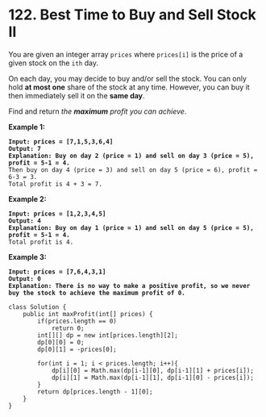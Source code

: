 # 122. Best Time to Buy and Sell Stock II

You are given an integer array `prices` where `prices[i]` is the price of a given stock on the `ith` day.

On each day, you may decide to buy and/or sell the stock. You can only hold **at most one** share of the stock at any time. However, you can buy it then immediately sell it on the **same day**.

Find and return _the **maximum** profit you can achieve_.

&#x20;

**Example 1:**

<pre><code><strong>Input: prices = [7,1,5,3,6,4]
</strong><strong>Output: 7
</strong><strong>Explanation: Buy on day 2 (price = 1) and sell on day 3 (price = 5), profit = 5-1 = 4.
</strong>Then buy on day 4 (price = 3) and sell on day 5 (price = 6), profit = 6-3 = 3.
Total profit is 4 + 3 = 7.
</code></pre>

**Example 2:**

<pre><code><strong>Input: prices = [1,2,3,4,5]
</strong><strong>Output: 4
</strong><strong>Explanation: Buy on day 1 (price = 1) and sell on day 5 (price = 5), profit = 5-1 = 4.
</strong>Total profit is 4.
</code></pre>

**Example 3:**

<pre><code><strong>Input: prices = [7,6,4,3,1]
</strong><strong>Output: 0
</strong><strong>Explanation: There is no way to make a positive profit, so we never buy the stock to achieve the maximum profit of 0.
</strong></code></pre>

```
class Solution {
    public int maxProfit(int[] prices) {
        if(prices.length == 0)
            return 0;
        int[][] dp = new int[prices.length][2];
        dp[0][0] = 0;
        dp[0][1] = -prices[0];
        
        for(int i = 1; i < prices.length; i++){
            dp[i][0] = Math.max(dp[i-1][0], dp[i-1][1] + prices[i]);
            dp[i][1] = Math.max(dp[i-1][1], dp[i-1][0] - prices[i]);
        }
        return dp[prices.length - 1][0];        
    }
}
```
